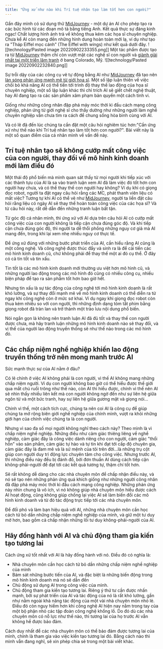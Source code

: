 ```yaml
---
title: "Ứng xử như nào khi Trí tuệ nhân tạo làm tốt hơn con người?"
---
```


Gần đây mình có sử dụng thử [MidJourney](https://www.midjourney.com/home/) - một dự án AI cho phép tạo ra các bức hình từ các đoạn mô tả bằng tiếng Anh. Kết quả thực sự đáng kinh ngạc! Chất lượng hình ảnh trả về không thua kém các họa sĩ chuyên nghiệp. Chưa kể AI còn mang đến những hình dung hoàn toàn mới lạ, ví dụ như tạo ra "Tháp Eiffel mọc cánh" (The Eiffel with wings) như kết quả dưới đây.
![[technology/Pasted image 20220902233355.png]]
Một tác phẩm được tạo ra từ [MidJourney](https://www.midjourney.com/home/) thậm chí còn vượt mặt các nghệ sĩ con người và  [giành giải nhất tại một triển lãm tranh](https://vnexpress.net/ai-qua-mat-hoa-si-gianh-giai-ve-tranh-4506251.html) ở bang Colorado, Mỹ. 
![[technology/Pasted image 20220902232840.png]]

Sự trỗi dậy của các công cụ vẽ tự động bằng AI như [MidJourney](https://www.midjourney.com/home/) đã tạo nên [làn sóng phản ứng mạnh mẽ từ giới họa sĩ](https://vnexpress.net/hoa-si-ghet-ai-ve-tranh-4501901.html). Một số lập luận thiên về việc chối bỏ khả năng AI có thể tiến tới trình độ thay thế lao động của họa sĩ chuyên nghiệp, một số lập luận khác thì chỉ trích AI sẽ giết chết nghệ thuật, hay AI đang tạo ra các sản phẩm xâm phạm bản quyền một cách tinh vi. 

Giống như những công nhân đập phá máy móc thời kì đầu cách mạng công nghiệp, phản ứng từ giới nghệ sĩ cho thấy dường như những người làm nghề chuyên nghiệp vẫn chưa tìm ra cách để chung sống hòa bình cùng với AI. 

Và có lẽ đã đến lúc chúng ta cần đặt một câu hỏi nghiêm túc hơn:"Cần ứng xử như thế nào khi Trí tuệ nhân tạo làm tốt hơn con người?". Bài viết này là một số quan điểm của cá nhân mình về vấn đề này.

## Trí tuệ nhân tạo sẽ không cướp mất công việc của con người, thay đổi về mô hình kinh doanh mới làm điều đó
Một thái độ phổ biến mà mình quan sát thấy từ mọi người khi tiếp xúc với các thành tựu của AI là sa vào tranh luận xem AI đã làm việc đó tốt hơn con người hay chưa, và có thể thay thế con người hay không? Ví dụ khi có giọng đọc robot, người ta đặt ngay câu hỏi rằng các MC, phát thanh viên liệu có mất việc? Tương tự khi AI có thể vẽ như [MidJourney](https://www.midjourney.com/home/), người ta liền đặt câu hỏi rằng liệu có ngày AI sẽ thay thế hoàn toàn công việc của các họa sĩ? Và từ câu hỏi này, rất dễ dẫn đến những tranh luận bất tận. 

Từ góc độ cá nhân mình, thì ứng xử với AI dựa trên câu hỏi AI có cướp mất công việc của con người không là tiếp cận chưa đúng góc độ. Và khi tiếp cận chưa đúng góc độ, thì người ta dễ thổi phồng những nguy cơ giả mà AI mang đến, trong khi lại xem nhẹ nhiều nguy cơ thực tế. 

Để ứng xử đúng với những bước phát triển của AI, cần hiểu rằng AI cũng là một công nghệ. Và công nghệ được thúc đẩy và sinh ra là để cải tiến các mô hình kinh doanh cũ, chứ không phải để thay thế một ai đó cụ thể. Ở đây có cả tin tốt và tin xấu. 

Tin tốt là các mô hình kinh doanh mới thường ưu việt hơn mô hình cũ, và những người lao động trong các mô hình đó cũng có nhiều công cụ, nhiều biện pháp để tạo ra sản phẩm tốt hơn bao giờ hết. 

Nhưng tin xấu là sự tác động của công nghệ tới mô hình kinh doanh là rất khó lường, và sự thay đổi mạnh mẽ về mô hình kinh doanh có thể diễn ra từ ngay khi công nghệ còn ở mức sơ khai. Ví dụ ngay khi giọng đọc robot còn thua kém nhiều so với con người, thì những định dạng tóm tắt phim bằng giọng robot đã tràn lan và trở thành một trào lưu nội dung phổ biến. 

Nói ngắn gọn là không nên tranh luận AI đã đủ tốt và thay thế con người được chưa, mà hãy tranh luận những mô hình kinh doanh nào sẽ thay đổi, và vị thế của người lao động truyền thống sẽ như thế nào trong các mô hình đó. 

## Các chấp niệm nghề nghiệp khiến lao động truyền thống trở nên mong manh trước AI 
Sức mạnh thực sự của AI nằm ở đâu?

Có lẽ chính ở việc AI không phải là con người, vì thế AI không mang những chấp niệm người. Ví dụ con người không bao giờ có thể hiểu được thế giới qua mắt chú ruồi trông như thế nào, còn AI thì hiểu được, chính vì thế nên AI sẽ nhìn thấy nhiều liên kết mà con người không ngờ đến như sự liên hệ giữa ngôn từ và một bức tranh, hay sự liên hệ giữa gương mặt và giọng nói...

Chính vì thế, một cách tích cực, chúng ta nên coi AI là công cụ để giúp chúng ta mở rộng biên giới nghề nghiệp của chính mình, vượt ra khỏi những giới hạn của chính việc chúng ta là con người. 

Nhưng vì sao đa số mọi người không nghĩ theo cách này? Theo mình là vì chấp niệm nghề nghiệp. Những điều như cảm giác thiêng liêng về nghề nghiệp, cảm giác đây là công việc dành riêng cho con người, cảm giác "thổi hồn" vào sản phẩm, cảm giác tự hào và tự tin khi đạt tới cấp độ chuyên gia, cảm giác đây là đam mê và là sứ mệnh của tôi trên đời...là những trụ cột giúp con người duy trì động lực chuyên tâm cho công việc. Nhưng trước AI, thì những điều này đều bị đánh đổ, bởi đơn thuần AI dùng cách tiếp cận không-phải-người để đạt tới các kết quả tương tự, thậm chí tốt hơn. 

Sẽ rất không dễ dàng cho các nhà chuyên môn để chấp nhận điều này, và nó sẽ tạo nên những phản ứng quá khích giống như những người công nhân đã đập phá máy móc thời kì đầu cách mạng công nghiệp. Những phản ứng này nhìn chung là vô ích, vì nó không giúp nhà chuyên môn hiểu được cách AI hoạt động, cũng không giúp chống lại việc AI sẽ làm biến đổi các mô hình kinh doanh và từ đó tác động trực tiếp tới các nhà chuyên môn. 

Để đối phó và làm bạn hiệu quả với AI, những nhà chuyên môn cần học cách từ bỏ dần những chấp niệm nghề nghiệp của mình, và giữ một tư duy mở hơn, bao gồm cả chấp nhận những lối tư duy không-phải-người của AI. 

## Hãy đồng hành với AI và chủ động tham gia kiến tạo tương lai 
Cách ứng xử tốt nhất với AI là hãy đồng hành với nó. Điều đó có nghĩa là:
- Nhà chuyên môn cần học cách từ bỏ dần những chấp niệm nghề nghiệp của mình 
- Bám sát những bước tiến của AI, và đặc biệt là những biến động trong mô hình kinh doanh mà nó sẽ dẫn đến 
- Chủ động sử dụng AI trong công việc của mình. 
- Chủ động tham gia kiến tạo tương lai. 
Riêng ý thứ tư cần được nhấn mạnh, bởi sự phát triển của AI và tác động của nó là rất khó lường, gần như nằm ngoài khả năng tác động của một vài nhà chuyên môn nhỏ lẻ. Điều đó còn nguy hiểm hơn khi công nghệ AI hiện nay nằm trong tay của một bộ phận nhỏ các tập đoàn công nghệ khổng lồ. Do đó dù các nhà chuyên môn có nỗ lực như thế nào, thì tương lai của họ trước AI vẫn không hề được bảo đảm. 

Cách duy nhất để các nhà chuyên môn có thể bảo đảm được tương lai của mình, chính là tham gia vào việc kiến tạo tương lai đó. Bằng cách nào thì mình vẫn đang nghĩ, sẽ xin phép chia sẻ trong một bài viết khác. 




